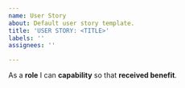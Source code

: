 ```yaml
---
name: User Story
about: Default user story template.
title: 'USER STORY: <TITLE>'
labels: ''
assignees: ''

---
```


As a **role** I can **capability** so that **received benefit**.
